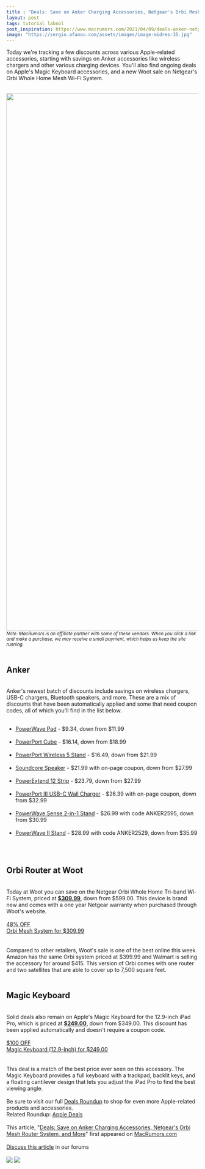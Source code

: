 ```yaml
---
title : "Deals: Save on Anker Charging Accessories, Netgear's Orbi Mesh Router System, and More"
layout: post
tags: tutorial labnol
post_inspiration: https://www.macrumors.com/2021/04/09/deals-anker-netgear/
image: "https://sergio.afanou.com/assets/images/image-midres-35.jpg"
---
```


Today we're tracking a few discounts across various Apple-related accessories, starting with savings on Anker accessories like wireless chargers and other various charging devices. You'll also find ongoing deals on Apple's Magic Keyboard accessories, and a new Woot sale on Netgear's Orbi Whole Home Mesh Wi-Fi System.
<br/>

<br/>
<img src="https://images.macrumors.com/article-new/2021/04/april-9-deals.jpg" alt="" width="2500" height="1406" class="aligncenter size-full wp-image-793299" /><em><small>Note: MacRumors is an affiliate partner with some of these vendors. When you click a link and make a purchase, we may receive a small payment, which helps us keep the site running.</small></em>
<br/>

<br/>
<h2>Anker</h2>
<br/>
Anker's newest batch of discounts include savings on wireless chargers, USB-C chargers, Bluetooth speakers, and more. These are a mix of discounts that have been automatically applied and some that need coupon codes, all of which you'll find in the list below.
<br/>

<br/>
<ul><li><a href="https://www.amazon.com/dp/B07THHQMHM">PowerWave Pad</a> - &#36;9.34, down from &#36;11.99</li>
<br/>
<li><a href="https://www.amazon.com/Anker-PowerPort-Overload-Protection-Ultra-Compact/dp/B07D25RSWX/ref=zg_bs_10967801_6?_encoding=UTF8&psc=1&refRID=2GMSZSNE4WA1RHE8P7PX">PowerPort Cube</a> - &#36;16.14, down from &#36;18.99</li>
<br/>
<li><a href="https://www.amazon.com/dp/B0753Z4PGC">PowerPort Wireless 5 Stand</a> - &#36;16.49, down from &#36;21.99</li>
<br/>
<li><a href="https://www.amazon.com/dp/B016XTADG2">Soundcore Speaker</a> - &#36;21.99 with on-page coupon, down from &#36;27.99</li>
<br/>
<li><a href="https://www.amazon.com/dp/B089SPWMW8">PowerExtend 12 Strip</a> - &#36;23.79, down from &#36;27.99</li>
<br/>
<li><a href="https://www.amazon.com/dp/B08F28BH7C?ref=myi_title_dp">PowerPort III USB-C Wall Charger</a> - &#36;26.39 with on-page coupon, down from &#36;32.99</li>
<br/>
<li><a href="https://www.amazon.com/dp/B08PST1SZH">PowerWave Sense 2-in-1 Stand</a> - &#36;26.99 with code ANKER2595, down from &#36;30.99</li>
<br/>
<li><a href="https://www.amazon.com/dp/B083BJTY2T">PowerWave II Stand</a> - &#36;28.99 with code ANKER2529, down from &#36;35.99</li></ul>
<br/>

<br/>
<h2>Orbi Router at Woot</h2>
<br/>
Today at Woot you can save on the Netgear Orbi Whole Home Tri-band Wi-Fi System, priced at <a href="https://www.anrdoezrs.net/links/462641/type/dlg/https://computers.woot.com/offers/netgear-orbi-ac3000-whole-home-tri-band-wifi-system-2?ref=w_cnt_cdet_pc_dly_wobtn"><strong>&#36;309.99</strong></a>, down from &#36;599.00. This device is brand new and comes with a one year Netgear warranty when purchased through Woot's website.
<br/>

<br/>
<div class="center-wrap"><a href="https://www.anrdoezrs.net/links/462641/type/dlg/https://computers.woot.com/offers/netgear-orbi-ac3000-whole-home-tri-band-wifi-system-2?ref=w_cnt_cdet_pc_dly_wobtn"target="_blank"><div class="fancybutton"><div class="fancybadge">48% OFF</div>Orbi Mesh System for &#36;309.99</div></a></div>
<br/>

<br/>
Compared to other retailers, Woot's sale is one of the best online this week. Amazon has the same Orbi system priced at &#36;399.99 and Walmart is selling the accessory for around &#36;415. This version of Orbi comes with one router and two satellites that are able to cover up to 7,500 square feet.
<br/>

<br/>
<h2>Magic Keyboard</h2>
<br/>
Solid deals also remain on Apple's Magic Keyboard for the 12.9-inch iPad Pro, which is priced at <a href="https://www.amazon.com/dp/B0863F794B?tag=macrumors-20&linkCode=ogi&th=1&psc=1"><strong>&#36;249.00</strong></a>, down from &#36;349.00. This discount has been applied automatically and doesn't require a coupon code.
<br/>

<br/>
<div class="center-wrap"><a href="https://www.amazon.com/dp/B0863F794B?tag=macrumors-20&linkCode=ogi&th=1&psc=1"target="_blank"><div class="fancybutton"><div class="fancybadge">&#36;100 OFF</div>Magic Keyboard (12.9-Inch) for &#36;249.00</div></a></div>
<br/>

<br/>
This deal is a match of the best price ever seen on this accessory. The Magic Keyboard provides a full keyboard with a trackpad, backlit keys, and a floating cantilever design that lets you adjust the iPad Pro to find the best viewing angle.
<br/>

<br/>
Be sure to visit our full <a href="https://www.macrumors.com/roundup/best-apple-deals/">Deals Roundup</a> to shop for even more Apple-related products and accessories.<div class="linkback">Related Roundup: <a href="https://www.macrumors.com/roundup/best-apple-deals/">Apple Deals</a></div><br/>This article, &quot;<a href="https://www.macrumors.com/2021/04/09/deals-anker-netgear/">Deals: Save on Anker Charging Accessories, Netgear&#039;s Orbi Mesh Router System, and More</a>&quot; first appeared on <a href="https://www.macrumors.com">MacRumors.com</a><br/><br/><a href="https://forums.macrumors.com/threads/deals-save-on-anker-charging-accessories-netgears-orbi-mesh-router-system-and-more.2291191/">Discuss this article</a> in our forums<br/><br/><div class="feedflare">
<a href="http://feeds.macrumors.com/~ff/MacRumors-All?a=bgR2xueXisY:erHUT4GKCMk:6W8y8wAjSf4"><img src="http://feeds.feedburner.com/~ff/MacRumors-All?d=6W8y8wAjSf4" border="0"></img></a> <a href="http://feeds.macrumors.com/~ff/MacRumors-All?a=bgR2xueXisY:erHUT4GKCMk:qj6IDK7rITs"><img src="http://feeds.feedburner.com/~ff/MacRumors-All?d=qj6IDK7rITs" border="0"></img></a>
</div><img src="http://feeds.feedburner.com/~r/MacRumors-All/~4/bgR2xueXisY" height="1" width="1" alt=""/>